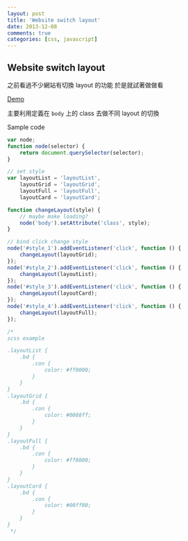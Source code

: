 ```yaml
---
layout: post
title: 'Website switch layout'
date: 2013-12-08
comments: true
categories: [css, javascript]
---
```

## Website switch layout

之前看過不少網站有切換 layout 的功能
於是就試著做做看

[Demo](http://tedshd.lionfree.net/demo/resume/resume.html)

主要利用定義在 ```body``` 上的 class 去做不同 layout 的切換

Sample code

```javascript
var node;
function node(selector) {
    return document.querySelector(selector);
}

// set style
var layoutList = 'layoutList',
    layoutGrid = 'layoutGrid',
    layoutFull = 'layoutFull',
    layoutCard = 'layoutCard';

function changeLayout(style) {
    // maybe make loading?
    node('body').setAttribute('class', style);
}

// bind click change style
node('#style_1').addEventListener('click', function () {
    changeLayout(layoutGrid);
});
node('#style_2').addEventListener('click', function () {
    changeLayout(layoutList);
});
node('#style_3').addEventListener('click', function () {
    changeLayout(layoutCard);
});
node('#style_4').addEventListener('click', function () {
    changeLayout(layoutFull);
});

/*
scss example

.layoutList {
    .bd {
        .con {
            color: #ff0000;
        }
    }
}
.layoutGrid {
    .bd {
        .con {
            color: #0088ff;
        }
    }
}
.layoutFull {
    .bd {
        .con {
            color: #ff8800;
        }
    }
}
.layoutCard {
    .bd {
        .con {
            color: #00ff00;
        }
    }
}
 */
```
